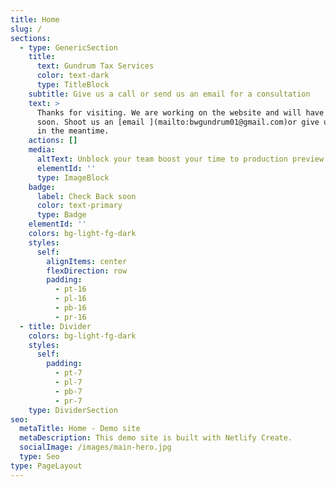 ```yaml
---
title: Home
slug: /
sections:
  - type: GenericSection
    title:
      text: Gundrum Tax Services
      color: text-dark
      type: TitleBlock
    subtitle: Give us a call or send us an email for a consultation
    text: >
      Thanks for visiting. We are working on the website and will have it up
      soon. Shoot us an [email ](mailto:bwgundrum01@gmail.com)or give us a call
      in the meantime. 
    actions: []
    media:
      altText: Unblock your team boost your time to production preview
      elementId: ''
      type: ImageBlock
    badge:
      label: Check Back soon
      color: text-primary
      type: Badge
    elementId: ''
    colors: bg-light-fg-dark
    styles:
      self:
        alignItems: center
        flexDirection: row
        padding:
          - pt-16
          - pl-16
          - pb-16
          - pr-16
  - title: Divider
    colors: bg-light-fg-dark
    styles:
      self:
        padding:
          - pt-7
          - pl-7
          - pb-7
          - pr-7
    type: DividerSection
seo:
  metaTitle: Home - Demo site
  metaDescription: This demo site is built with Netlify Create.
  socialImage: /images/main-hero.jpg
  type: Seo
type: PageLayout
---
```

